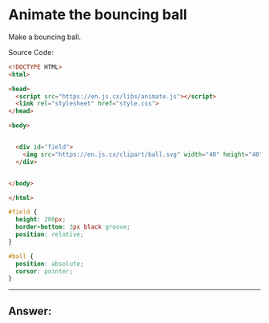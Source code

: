 # Animate the bouncing ball

Make a bouncing ball.

Source Code:

```html
<!DOCTYPE HTML>
<html>

<head>
  <script src="https://en.js.cx/libs/animate.js"></script>
  <link rel="stylesheet" href="style.css">
</head>

<body>


  <div id="field">
    <img src="https://en.js.cx/clipart/ball.svg" width="40" height="40" id="ball">
  </div>


</body>

</html>
```

```css
#field {
  height: 200px;
  border-bottom: 3px black groove;
  position: relative;
}

#ball {
  position: absolute;
  cursor: pointer;
}
```

---

## **Answer:** 